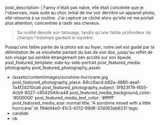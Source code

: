 post_description: |
  Fanny n'était pas naïve, elle était conciente que je l'observais, mais suite au choc initial de me voir derrière un appareil photo, elle retourna à sa routine. J'ai capturé ce cliché alors qu'elle ne me portait plus attention, concentrée à raidir ses&nbsp;cheveux.
  
  > Sa nudité dévoile son tatouage, tandis qu'une faible profondeur de champs l'estompe gardant le&nbsp;mystère. 
  
  Puisqu'une faible partie de la photo est au foyer, notre oeil est guidé par la délimitation de sa silouhette partant du bas de son dos, jusqu'au reflet de son visage qui semble étrangement zen accôté sur son&nbsp;épaule.
post_featured_template: side-by-side-portrait
post_featured_media: photography
post_featured_photography_asset:
  - /assets/content/images/sunshine-hurricane.jpg
post_featured_photography_place: 84cc6acd-b82a-4880-aea1-7a4f24210ca6
post_featured_photography_subject: 5f923f79-f655-4cb9-8027-c8542044ca48
post_featured_media_background_color: '#000000'
post_featured_media_text_color: '#ffffff'
post_featured_media_size: normal
title: 'A sunshine mixed with a little hurricane'
id: f9de94e0-41c3-4312-99d6-37d063ab6231
tags:
  - candide
  - nb
